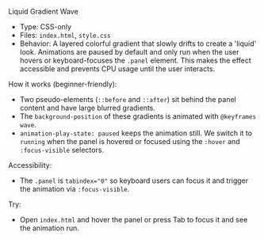 Liquid Gradient Wave

- Type: CSS-only
- Files: `index.html`, `style.css`
- Behavior: A layered colorful gradient that slowly drifts to create a 'liquid' look. Animations are paused by default and only run when the user hovers or keyboard-focuses the `.panel` element. This makes the effect accessible and prevents CPU usage until the user interacts.

How it works (beginner-friendly):
- Two pseudo-elements (`::before` and `::after`) sit behind the panel content and have large blurred gradients.
- The `background-position` of these gradients is animated with `@keyframes wave`.
- `animation-play-state: paused` keeps the animation still. We switch it to `running` when the panel is hovered or focused using the `:hover` and `:focus-visible` selectors.

Accessibility:
- The `.panel` is `tabindex="0"` so keyboard users can focus it and trigger the animation via `:focus-visible`.

Try:
- Open `index.html` and hover the panel or press Tab to focus it and see the animation run.
